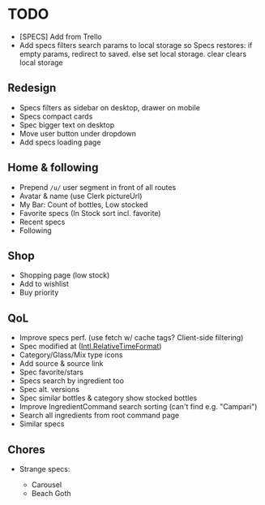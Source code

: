 # TODO

- [SPECS] Add from Trello
- Add specs filters search params to local storage so Specs restores: if empty params, redirect to saved. else set local storage. clear clears local storage

## Redesign

- Specs filters as sidebar on desktop, drawer on mobile
- Specs compact cards
- Spec bigger text on desktop
- Move user button under dropdown
- Add specs loading page

## Home & following

- Prepend `/u/` user segment in front of all routes
- Avatar & name (use Clerk pictureUrl)
- My Bar: Count of bottles, Low stocked
- Favorite specs (In Stock sort incl. favorite)
- Recent specs
- Following

## Shop

- Shopping page (low stock)
- Add to wishlist
- Buy priority

## QoL

- Improve specs perf. (use fetch w/ cache tags? Client-side filtering)
- Spec modified at ([Intl.RelativeTimeFormat](https://stackoverflow.com/questions/61911591/react-intl-with-relativetime-formatting))
- Category/Glass/Mix type icons
- Add source & source link
- Spec favorite/stars
- Specs search by ingredient too
- Spec alt. versions
- Spec similar bottles & category show stocked bottles
- Improve IngredientCommand search sorting (can't find e.g. "Campari")
- Search all ingredients from root command page
- Similar specs

## Chores

- Strange specs:

  - Carousel
  - Beach Goth
